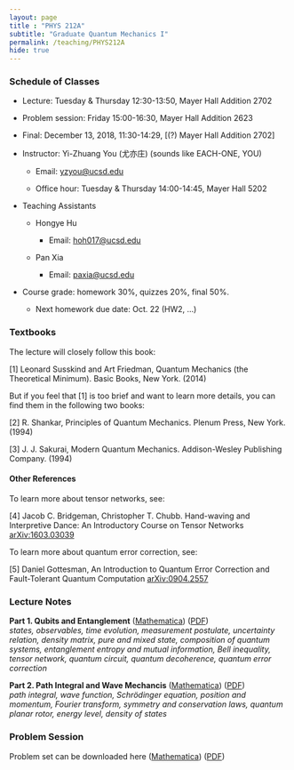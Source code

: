 ```yaml
---
layout: page 
title : "PHYS 212A"
subtitle: "Graduate Quantum Mechanics I"
permalink: /teaching/PHYS212A
hide: true
---
```


### Schedule of Classes

* Lecture: Tuesday & Thursday 12:30-13:50, Mayer Hall Addition 2702

* Problem session: Friday 15:00-16:30, Mayer Hall Addition 2623

* Final: December 13, 2018, 11:30-14:29, [(?) Mayer Hall Addition 2702]

* Instructor: Yi-Zhuang You (尤亦庄) (sounds like EACH-ONE, YOU)

  * Email: <yzyou@ucsd.edu>

  * Office hour: Tuesday & Thursday 14:00-14:45, Mayer Hall 5202

* Teaching Assistants
 
  * Hongye Hu

  	 * Email: <hoh017@ucsd.edu>

  * Pan Xia
  
    * Email: <paxia@ucsd.edu>

* Course grade: homework 30%, quizzes 20%, final 50%.

  * Next homework due date: Oct. 22 (HW2, ...)

### Textbooks

The lecture will closely follow this book:

[1] Leonard Susskind and Art Friedman, Quantum Mechanics (the Theoretical Minimum). Basic Books, New York. (2014)

But if you feel that [1] is too brief and want to learn more details, you can find them in the following two books:

[2] R. Shankar, Principles of Quantum Mechanics. Plenum Press, New York. (1994)

[3] J. J. Sakurai, Modern Quantum Mechanics. Addison-Wesley Publishing Company. (1994)

#### Other References

To learn more about tensor networks, see:

[4] Jacob C. Bridgeman, Christopher T. Chubb. Hand-waving and Interpretive Dance: An Introductory Course on Tensor Networks [arXiv:1603.03039](https://arxiv.org/pdf/1603.03039.pdf)

To learn more about quantum error correction, see:

[5] Daniel Gottesman, An Introduction to Quantum Error Correction and
Fault-Tolerant Quantum Computation [arXiv:0904.2557](https://arxiv.org/pdf/0904.2557.pdf)

### Lecture Notes

**Part 1. Qubits and Entanglement** ([Mathematica]({{site.baseurl}}/teaching/PHYS212A/QubitsAndEntanglement.nb)) ([PDF]({{site.baseurl}}/teaching/PHYS212A/QubitsAndEntanglement.pdf))  
*states, observables, time evolution, measurement postulate, uncertainty relation, density matrix, pure and mixed state, composition of quantum systems, entanglement entropy and mutual information, Bell inequality, tensor network, quantum circuit, quantum decoherence, quantum error correction*

**Part 2. Path Integral and Wave Mechancis** ([Mathematica]({{site.baseurl}}/teaching/PHYS212A/PathIntegralQuantization.nb)) ([PDF]({{site.baseurl}}/teaching/PHYS212A/PathIntegralQuantization.pdf))  
*path integral, wave function, Schrödinger equation, position and momentum, Fourier transform, symmetry and conservation laws, quantum planar rotor, energy level, density of states*

### Problem Session 

Problem set can be downloaded here ([Mathematica]({{site.baseurl}}/teaching/PHYS212A/problem_set.nb)) ([PDF]({{site.baseurl}}/teaching/PHYS212A/problem_set.pdf))



